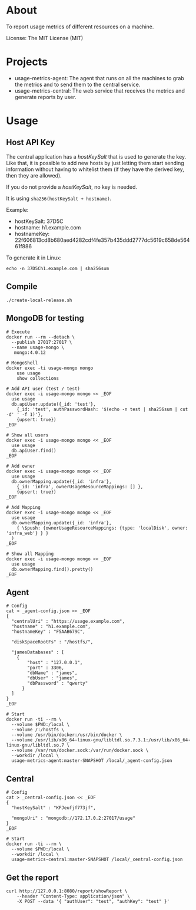 # About

To report usage metrics of different resources on a machine.

License: The MIT License (MIT)


# Projects

- usage-metrics-agent: The agent that runs on all the machines to grab the metrics and to send them to the central service.
- usage-metrics-central: The web service that receives the metrics and generate reports by user.

# Usage

## Host API Key

The central application has a *hostKeySalt* that is used to generate the key. Like that, it is possible to add new hosts by
just letting them start sending information without having to whitelist them (if they have the derived key, then they are allowed).

If you do not provide a *hostKeySalt*, no key is needed.  

It is using `sha256(hostKeySalt + hostname)`.

Example:
- hostKeySalt: 37D5C
- hostname: h1.example.com
- hostnameKey: 22f606813cd8b680aed4282cdf4fe357b435ddd2777dc5619c658de56461f886

To generate it in Linux:
```
echo -n 37D5Ch1.example.com | sha256sum
```

## Compile

```
./create-local-release.sh
```

## MongoDB for testing

```
# Execute
docker run --rm --detach \
  --publish 27017:27017 \
  --name usage-mongo \
   mongo:4.0.12

# MongoShell
docker exec -ti usage-mongo mongo
	use usage
	show collections

# Add API user (test / test)
docker exec -i usage-mongo mongo << _EOF
  use usage
  db.apiUser.update({_id: 'test'}, 
  	{_id: 'test', authPasswordHash: '$(echo -n test | sha256sum | cut -d' ' -f 1)'}, 
  	{upsert: true})
_EOF

# Show all users
docker exec -i usage-mongo mongo << _EOF
  use usage
  db.apiUser.find()
_EOF

# Add owner
docker exec -i usage-mongo mongo << _EOF
  use usage
  db.ownerMapping.update({_id: 'infra'}, 
  	{_id: 'infra', ownerUsageResourceMappings: [] }, 
  	{upsert: true})
_EOF

# Add Mapping
docker exec -i usage-mongo mongo << _EOF
  use usage
  db.ownerMapping.update({_id: 'infra'}, 
  	{ \$push: {ownerUsageResourceMappings: {type: 'localDisk', owner: 'infra_web'} } }
  )
_EOF
 
# Show all Mapping 
docker exec -i usage-mongo mongo << _EOF
  use usage
  db.ownerMapping.find().pretty()
_EOF

```

## Agent

```
# Config
cat > _agent-config.json << _EOF
{
  "centralUri" : "https://usage.example.com",
  "hostname" : "h1.example.com",
  "hostnameKey" : "F5AAB679C",

  "diskSpaceRootFs" : "/hostfs/",
  
  "jamesDatabases" : [
  	{
	  	"host" : "127.0.0.1",
	  	"port" : 3306,
	  	"dbName" : "james",
	  	"dbUser" : "james",
	  	"dbPassword" : "qwerty"
	  }
  ]
}
_EOF

# Start
docker run -ti --rm \
  --volume $PWD:/local \
  --volume /:/hostfs \
  --volume /usr/bin/docker:/usr/bin/docker \
  --volume /usr/lib/x86_64-linux-gnu/libltdl.so.7.3.1:/usr/lib/x86_64-linux-gnu/libltdl.so.7 \
  --volume /var/run/docker.sock:/var/run/docker.sock \
  --workdir /local \
  usage-metrics-agent:master-SNAPSHOT /local/_agent-config.json

```

## Central

```
# Config
cat > _central-config.json << _EOF
{
  "hostKeySalt" : "KFJeufjf773jf",

  "mongoUri" : "mongodb://172.17.0.2:27017/usage"
}
_EOF

# Start
docker run -ti --rm \
  --volume $PWD:/local \
  --workdir /local \
  usage-metrics-central:master-SNAPSHOT /local/_central-config.json

```

## Get the report

```
curl http://127.0.0.1:8080/report/showReport \
	--header "Content-Type: application/json" \
	-X POST --data '{ "authUser": "test", "authKey": "test" }'
```
